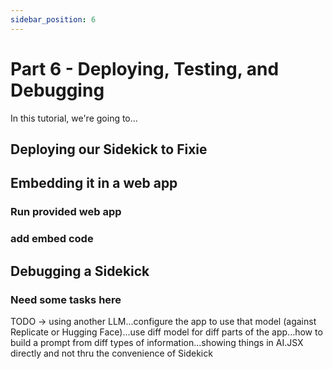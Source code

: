 ```yaml
---
sidebar_position: 6
---
```


# Part 6 - Deploying, Testing, and Debugging

In this tutorial, we're going to...

## Deploying our Sidekick to Fixie

## Embedding it in a web app

### Run provided web app

### add embed code

## Debugging a Sidekick

### Need some tasks here

TODO -> using another LLM...configure the app to use that model (against Replicate or Hugging Face)...use diff model for diff parts of the app...how to build a prompt from diff types of information...showing things in AI.JSX directly and not thru the convenience of Sidekick